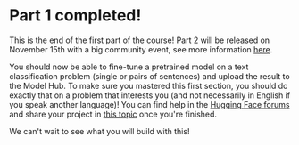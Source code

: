 # Part 1 completed!



This is the end of the first part of the course! Part 2 will be released on November 15th with a big community event, see more information [here](https://huggingface.co/blog/course-launch-event).

You should now be able to fine-tune a pretrained model on a text classification problem (single or pairs of sentences) and upload the result to the Model Hub. To make sure you mastered this first section, you should do exactly that on a problem that interests you (and not necessarily in English if you speak another language)! You can find help in the [Hugging Face forums](https://discuss.huggingface.co/) and share your project in [this topic](https://discuss.huggingface.co/t/share-your-projects/6803) once you're finished.

We can't wait to see what you will build with this!
